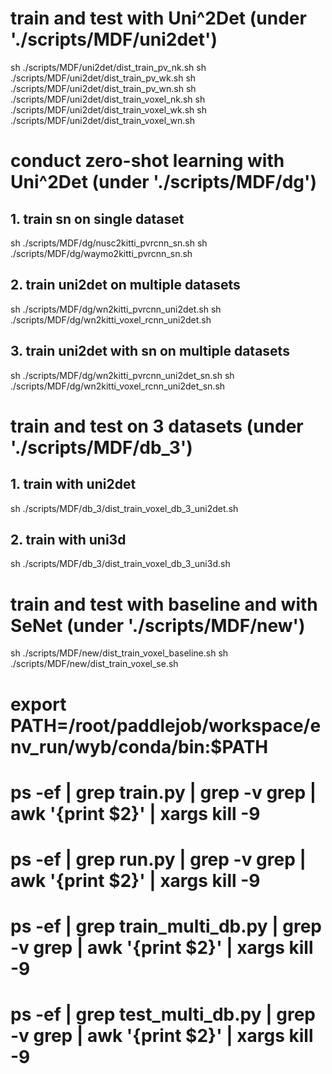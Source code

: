 # train and test with Uni^2Det (under './scripts/MDF/uni2det')
sh ./scripts/MDF/uni2det/dist_train_pv_nk.sh
sh ./scripts/MDF/uni2det/dist_train_pv_wk.sh
sh ./scripts/MDF/uni2det/dist_train_pv_wn.sh
sh ./scripts/MDF/uni2det/dist_train_voxel_nk.sh
sh ./scripts/MDF/uni2det/dist_train_voxel_wk.sh
sh ./scripts/MDF/uni2det/dist_train_voxel_wn.sh

# conduct zero-shot learning with Uni^2Det (under './scripts/MDF/dg')
## 1. train sn on single dataset
sh ./scripts/MDF/dg/nusc2kitti_pvrcnn_sn.sh
sh ./scripts/MDF/dg/waymo2kitti_pvrcnn_sn.sh
## 2. train uni2det on multiple datasets
sh ./scripts/MDF/dg/wn2kitti_pvrcnn_uni2det.sh
sh ./scripts/MDF/dg/wn2kitti_voxel_rcnn_uni2det.sh
## 3. train uni2det with sn on multiple datasets
sh ./scripts/MDF/dg/wn2kitti_pvrcnn_uni2det_sn.sh
sh ./scripts/MDF/dg/wn2kitti_voxel_rcnn_uni2det_sn.sh

# train and test on 3 datasets (under './scripts/MDF/db_3')
## 1. train with uni2det
sh ./scripts/MDF/db_3/dist_train_voxel_db_3_uni2det.sh
## 2. train with uni3d
sh ./scripts/MDF/db_3/dist_train_voxel_db_3_uni3d.sh

# train and test with baseline and with SeNet (under './scripts/MDF/new')
sh ./scripts/MDF/new/dist_train_voxel_baseline.sh
sh ./scripts/MDF/new/dist_train_voxel_se.sh

# export PATH=/root/paddlejob/workspace/env_run/wyb/conda/bin:$PATH
# ps -ef | grep train.py | grep -v grep | awk '{print $2}' | xargs kill -9
# ps -ef | grep run.py | grep -v grep | awk '{print $2}' | xargs kill -9
# ps -ef | grep train_multi_db.py | grep -v grep | awk '{print $2}' | xargs kill -9
# ps -ef | grep test_multi_db.py | grep -v grep | awk '{print $2}' | xargs kill -9
